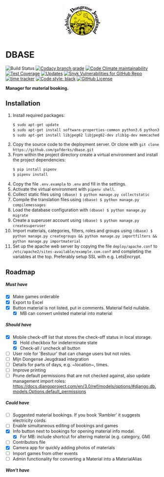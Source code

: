 <img src="https://github.com/gafderks/dbase/raw/master/dbase/static/dbase/img/logo_121x110.png" alt="drawing" width="121px" style="display: block; margin-left: auto; margin-right: auto"/>

DBASE
=====
![Build Status](https://github.com/gafderks/dbase/actions/workflows/test.yml/badge.svg)
[![Codacy branch grade](https://img.shields.io/codacy/grade/a1fbb314106646d8bcb8eb52563c7725/master?logo=codacy)](https://www.codacy.com/manual/gafderks/dbase)
[![Code Climate maintainability](https://img.shields.io/codeclimate/maintainability/gafderks/dbase?logo=code%20climate)](https://codeclimate.com/github/gafderks/dbase/maintainability)
[![Test Coverage](https://img.shields.io/codeclimate/coverage/gafderks/dbase)](https://codeclimate.com/github/gafderks/dbase/test_coverage)
[![Updates](https://pyup.io/repos/github/gafderks/dbase/shield.svg)](https://pyup.io/repos/github/gafderks/dbase/)
[![Snyk Vulnerabilities for GitHub Repo](https://img.shields.io/snyk/vulnerabilities/github/gafderks/dbase?logo=snyk)](https://snyk.io/test/github/gafderks/dbase)
[![time tracker](https://wakatime.com/badge/github/gafderks/dbase.svg)](https://wakatime.com/badge/github/gafderks/dbase)
[![Code style: black](https://img.shields.io/badge/code%20style-black-000000.svg)](https://github.com/psf/black)
[![GitHub License](https://img.shields.io/github/license/gafderks/dbase)](https://github.com/gafderks/dbase/blob/master/LICENSE)

__Manager for material booking.__



Installation
-------------
1. Install required packages:
   ```bash
   $ sudo apt-get update
   $ sudo apt-get install software-properties-common python3.6 python3.6-venv python3.6-dev python3-pip apache2 libapache2-mod-wsgi-py3 libmysqlclient-dev
   $ sudo apt-get install libjpeg62 libjpeg62-dev zlib1g-dev memcached
   ```
2. Copy the source code to the deployment server. Or clone with `git clone https://github.com/gafderks/dbase.git`
3. From within the project directory create a virtual environment and install the project dependencies:
   ```bash
   $ pip install pipenv
   $ pipenv install
   ```
4. Copy the file `.env.example` to `.env` and fill in the settings.
5. Activate the virtual environment with `pipenv shell`.
6. Collect static files using `(dbase) $ python manage.py collectstatic`
7. Compile the translation files using `(dbase) $ python manage.py compilemessages`
8. Load the database configuration with `(dbase) $ python manage.py migrate`
9. Create a superuser account using `(dbase) $ python manage.py createsuperuser`
10. Import materials, categories, filters, roles and groups using 
   `(dbase) $ python manage.py creategroups && python manage.py importfilters && python manage.py importmaterial`
11. Set up the apache web server by copying the file `deploy/apache.conf` to 
   `/etc/apache2/sites-available/example.com.conf` and completing the variables at the top. Preferably setup SSL with 
   e.g. LetsEncrypt.

Roadmap
-------

##### Must have
- [X] Make games orderable
- [X] Export to Excel
- [X] Button material is not listed, put in comments. Material field nullable.
    - [X] MB can convert unlisted material into material

##### Should have 
- [X] Mobile check-off list that stores the check-off status in local storage.
    - [X] Hold checkbox for indeterminate state
    - [X] Check-all / uncheck all button
- [ ] User role for 'Bestuur' that can change users but not roles.
- [ ] Mijn Dongense Jeugdraad integration
- [ ] Details for parts of days, e.g. ~location~, times.
- [ ] Improve printing
- [ ] Prune default permissions that are not checked against, also update management import roles: https://docs.djangoproject.com/en/3.0/ref/models/options/#django.db.models.Options.default_permissions

##### Could have 
- [ ] Suggested material bookings. If you book 'Rambler' it suggests electricity cords.
- [ ] Enable simultaneous editing of bookings and games
- [X] Info button next to bookings for opening material info modal.
    - [X] For MB: include shortcut for altering material (e.g. category, GM)
- [ ] Contributors file
- [X] Camera app for quickly adding photos of materials
- [ ] Import games from other events
- [ ] Admin functionality for converting a Material into a MaterialAlias

##### Won't have  


